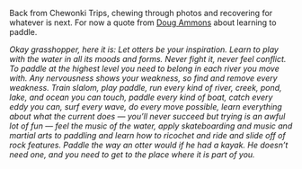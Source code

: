 <html><body><p>Back from Chewonki Trips, chewing through photos and recovering for whatever is next. For now a quote from <a title="Doug Ammons" href="http://www.dougammons.com">Doug Ammons</a> about learning to paddle.



<em>Okay grasshopper, here it is: Let otters be your inspiration. Learn to play with the water in all its moods and forms. Never fight it, never feel conflict. To paddle at the highest level you need to belong in each river you move with. Any nervousness shows your weakness, so find and remove every weakness. Train slalom, play paddle, run every kind of river, creek, pond, lake, and ocean you can touch, paddle every kind of boat, catch every eddy you can, surf every wave, do every move possible, learn everything about what the current does — you’ll never succeed but trying is an awful lot of fun — feel the music of the water, apply skateboarding and music and martial arts to paddling and learn how to ricochet and ride and slide off of rock features. Paddle the way an otter would if he had a kayak. He doesn’t need one, and you need to get to the place where it is part of you.</em></p></body></html>